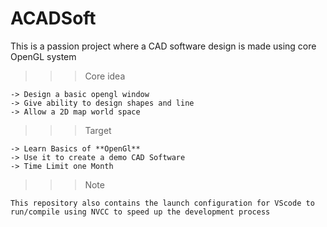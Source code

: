 # ACADSoft
This is a passion project where a CAD software design is made using core OpenGL system

>>>Core idea 

```
-> Design a basic opengl window 
-> Give ability to design shapes and line
-> Allow a 2D map world space
```

>>>Target 
```
-> Learn Basics of **OpenGl**
-> Use it to create a demo CAD Software
-> Time Limit one Month
```





>>> Note
```
This repository also contains the launch configuration for VScode to run/compile using NVCC to speed up the development process
```